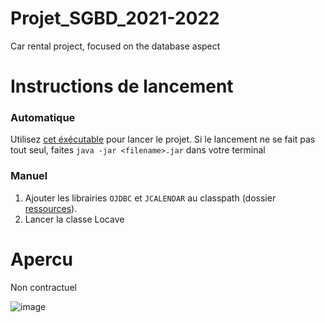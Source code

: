 # Projet_SGBD_2021-2022
Car rental project, focused on the database aspect

# Instructions de lancement

### Automatique

Utilisez [cet éxécutable](https://github.com/arnoux23u-IUTNC/LocaVe/releases/latest/download/LocaVe.jar) pour lancer le projet. Si le lancement ne se fait pas tout seul, faites `java -jar <filename>.jar` dans votre terminal

### Manuel

1) Ajouter les librairies `OJDBC` et `JCALENDAR` au classpath (dossier [ressources](https://github.com/arnoux23u-IUTNC/LocaVe/tree/main/ressources)).
2) Lancer la classe Locave 

# Apercu

Non contractuel

![image](https://user-images.githubusercontent.com/37373941/142218840-61663def-1c3e-44a3-948d-2de12988f62f.png)
